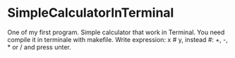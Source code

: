 # SimpleCalculatorInTerminal
One of my first program. Simple calculator that work in Terminal. 
You need compile it in terminale with makefile.
Write expression: x # y, instead #: +, -, * or / and press unter.
